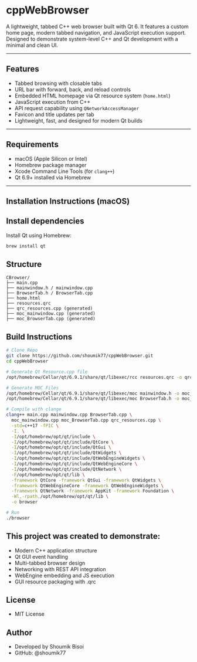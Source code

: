 # cppWebBrowser

A lightweight, tabbed C++ web browser built with Qt 6. It features a custom home page, modern tabbed navigation, and JavaScript execution support. Designed to demonstrate system-level C++ and Qt development with a minimal and clean UI.

---

## Features

- Tabbed browsing with closable tabs  
- URL bar with forward, back, and reload controls  
- Embedded HTML homepage via Qt resource system (`home.html`)  
- JavaScript execution from C++  
- API request capability using `QNetworkAccessManager`  
- Favicon and title updates per tab  
- Lightweight, fast, and designed for modern Qt builds

---

## Requirements

- macOS (Apple Silicon or Intel)  
- Homebrew package manager  
- Xcode Command Line Tools (for `clang++`)  
- Qt 6.9+ installed via Homebrew

---

## Installation Instructions (macOS)

## Install dependencies

Install Qt using Homebrew:

```bash
brew install qt
```

## Structure
```pgsql
CBrowser/
├── main.cpp
├── mainwindow.h / mainwindow.cpp
├── BrowserTab.h / BrowserTab.cpp
├── home.html
├── resources.qrc
├── qrc_resources.cpp (generated)
├── moc_mainwindow.cpp (generated)
├── moc_BrowserTab.cpp (generated)
```

## Build Instructions
```bash
# Clone Repo
git clone https://github.com/shoumik77/cppWebBrowser.git
cd cppWebBrowser

# Generate Qt Resource.cpp file
/opt/homebrew/Cellar/qt/6.9.1/share/qt/libexec/rcc resources.qrc -o qrc_resources.cpp

# Generate MOC Files
/opt/homebrew/Cellar/qt/6.9.1/share/qt/libexec/moc mainwindow.h -o moc_mainwindow.cpp
/opt/homebrew/Cellar/qt/6.9.1/share/qt/libexec/moc BrowserTab.h -o moc_BrowserTab.cpp

# Compile with clange
clang++ main.cpp mainwindow.cpp BrowserTab.cpp \
  moc_mainwindow.cpp moc_BrowserTab.cpp qrc_resources.cpp \
  -std=c++17 -fPIC \
  -I. \
  -I/opt/homebrew/opt/qt/include \
  -I/opt/homebrew/opt/qt/include/QtCore \
  -I/opt/homebrew/opt/qt/include/QtGui \
  -I/opt/homebrew/opt/qt/include/QtWidgets \
  -I/opt/homebrew/opt/qt/include/QtWebEngineWidgets \
  -I/opt/homebrew/opt/qt/include/QtWebEngineCore \
  -I/opt/homebrew/opt/qt/include/QtNetwork \
  -F/opt/homebrew/opt/qt/lib \
  -framework QtCore -framework QtGui -framework QtWidgets \
  -framework QtWebEngineCore -framework QtWebEngineWidgets \
  -framework QtNetwork -framework AppKit -framework Foundation \
  -Wl,-rpath,/opt/homebrew/opt/qt/lib \
  -o browser

# Run
./browser

```

## This project was created to demonstrate:
 - Modern C++ application structure
 - Qt GUI event handling
 - Multi-tabbed browser design
 - Networking with REST API integration
 - WebEngine embedding and JS execution
 - GUI resource packaging with .qrc




## License
 - MIT License

## Author
 - Developed by Shoumik Bisoi
 - GitHub: @shoumik77